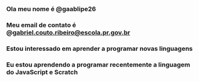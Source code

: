 ### Ola meu nome é @gaablipe26
### Meu email de contato é @gabriel.couto.ribeiro@escola.pr.gov.br
### Estou interessado em aprender a programar novas linguagens
### Eu estou aprendendo a programar recentemente a linguagem do JavaScript e Scratch

